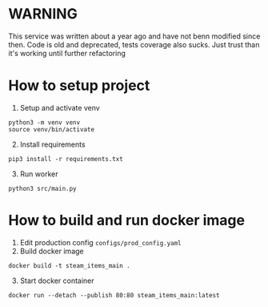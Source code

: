 # WARNING #

This service was written about a year ago and have not benn modified since then.
Code is old and deprecated, tests coverage also sucks.
Just trust than it's working until further refactoring


# How to setup project #

1. Setup and activate venv
```
python3 -m venv venv
source venv/bin/activate
```
2. Install requirements
```
pip3 install -r requirements.txt
```
3. Run worker
```
python3 src/main.py
```

# How to build and run docker image #

1. Edit production config `configs/prod_config.yaml`
2. Build docker image
```
docker build -t steam_items_main .
```
3. Start docker container
```
docker run --detach --publish 80:80 steam_items_main:latest
```